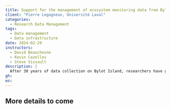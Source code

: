 ```yaml
---
title: Support for the management of ecosystem monitoring data from Bylot Island
client: "Pierre Legagneux, Université Laval"
categories: 
  - Research Data Management
tags: 
  - Data management 
  - Data infrastructure
date: 2024-02-29
instructors:
  - David Beauchesne
  - Kevin Cazelles
  - Steve Vissault
description: | 
  After 30 years of data collection on Bylot Island, researchers have generated more than 20 databases used for long-term ecosystem monitoring. Throughout this project, we analyzed the specific challenges linked to these databases and we proposed concrete solutions to improve data management practices.
gh: 
ws: 
---
```



## More details to come

